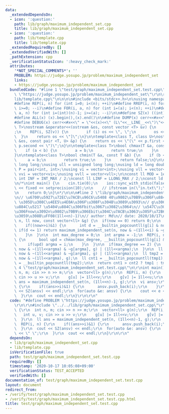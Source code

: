 ```yaml
---
data:
  _extendedDependsOn:
  - icon: ':question:'
    path: lib/graph/maximum_independent_set.cpp
    title: lib/graph/maximum_independent_set.cpp
  - icon: ':question:'
    path: lib/template.cpp
    title: lib/template.cpp
  _extendedRequiredBy: []
  _extendedVerifiedWith: []
  _pathExtension: cpp
  _verificationStatusIcon: ':heavy_check_mark:'
  attributes:
    '*NOT_SPECIAL_COMMENTS*': ''
    PROBLEM: https://judge.yosupo.jp/problem/maximum_independent_set
    links:
    - https://judge.yosupo.jp/problem/maximum_independent_set
  bundledCode: "#line 1 \"test/graph/maximum_independent_set.test.cpp\"\n#define PROBLEM\
    \ \"https://judge.yosupo.jp/problem/maximum_independent_set\"\r\n\r\n#line 1 \"\
    lib/template.cpp\"\n\n\n\n#include <bits/stdc++.h>\n\nusing namespace std;\n\n\
    #define REP(i, n) for (int i=0; i<(n); ++i)\n#define RREP(i, n) for (int i=(int)(n)-1;\
    \ i>=0; --i)\n#define FOR(i, a, n) for (int i=(a); i<(n); ++i)\n#define RFOR(i,\
    \ a, n) for (int i=(int)(n)-1; i>=(a); --i)\n\n#define SZ(x) ((int)(x).size())\n\
    #define ALL(x) (x).begin(),(x).end()\n\n#define DUMP(x) cerr<<#x<<\" = \"<<(x)<<endl\n\
    #define DEBUG(x) cerr<<#x<<\" = \"<<(x)<<\" (L\"<<__LINE__<<\")\"<<endl;\n\ntemplate<class\
    \ T>\nostream &operator<<(ostream &os, const vector <T> &v) {\n    os << \"[\"\
    ;\n    REP(i, SZ(v)) {\n        if (i) os << \", \";\n        os << v[i];\n  \
    \  }\n    return os << \"]\";\n}\n\ntemplate<class T, class U>\nostream &operator<<(ostream\
    \ &os, const pair <T, U> &p) {\n    return os << \"(\" << p.first << \" \" <<\
    \ p.second << \")\";\n}\n\ntemplate<class T>\nbool chmax(T &a, const T &b) {\n\
    \    if (a < b) {\n        a = b;\n        return true;\n    }\n    return false;\n\
    }\n\ntemplate<class T>\nbool chmin(T &a, const T &b) {\n    if (b < a) {\n   \
    \     a = b;\n        return true;\n    }\n    return false;\n}\n\nusing ll =\
    \ long long;\nusing ull = unsigned long long;\nusing ld = long double;\nusing\
    \ P = pair<int, int>;\nusing vi = vector<int>;\nusing vll = vector<ll>;\nusing\
    \ vvi = vector<vi>;\nusing vvll = vector<vll>;\n\nconst ll MOD = 1e9 + 7;\nconst\
    \ int INF = INT_MAX / 2;\nconst ll LINF = LLONG_MAX / 2;\nconst ld eps = 1e-9;\n\
    \n/*\nint main() {\n    cin.tie(0);\n    ios::sync_with_stdio(false);\n    cout\
    \ << fixed << setprecision(10);\n\n    // ifstream in(\"in.txt\");\n    // cin.rdbuf(in.rdbuf());\n\
    \n    return 0;\n}\n*/\n\n\n#line 2 \"lib/graph/maximum_independent_set.cpp\"\n\
    \n// \u6700\u5927\u72EC\u7ACB\u96C6\u5408 40\u9802\u70B9\u306F\u884C\u3051\u308B\
    \ \u305D\u308C\u4EE5\u4E0A\u306F\u308F\u304B\u3089\u3093\n// g\u306F\u96A3\u63A5\
    \u884C\u5217 \u5404\u884C\u306Fbit\u3067\u3082\u3064\n// \u547C\u3076\u3068\u304D\
    \u306Fnow\u3092n\u9802\u70B9\u306Ebit\u304C\u7ACB\u3063\u305F\u72B6\u614B\u306B\
    \u3059\u308B\uFF08(1ll<<n)-1)\n// author: Md\n// date: 2020/10/17\nll maximum_independent_set(int\
    \ n, ll now, const vector<ll> &g) {\n  if(now == 0) return 0;\n\n  REP(i, n) {\n\
    \    if((now>>i)&1) {\n      int d = __builtin_popcountll(g[i] & now);\n     \
    \ if(d <= 1) return maximum_independent_set(n, now & ~(1ll<<i) & ~g[i], g) | (1ll<<i);\n\
    \    }\n  }\n\n  int max_degree = 0;\n  int argma = -1;\n  REP(i, n) {\n    if((now>>i)&1)\
    \ {\n      bool upd = chmax(max_degree, __builtin_popcountll(g[i] & now));\n \
    \     if(upd) argma = i;\n    }\n  }\n\n  if(max_degree == 2) {\n    return maximum_independent_set(n,\
    \ now & ~(1ll<<argma) & ~g[argma], g) | (1ll<<argma);\n  }\n\n  ll tmp1 = maximum_independent_set(n,\
    \ now & ~(1ll<<argma) & ~g[argma], g) | (1ll<<argma);\n  ll tmp2 = maximum_independent_set(n,\
    \ now & ~(1ll<<argma), g);\n  ll cnt1 = __builtin_popcountll(tmp1);\n  ll cnt2\
    \ = __builtin_popcountll(tmp2);\n\n  return cnt1 > cnt2 ? tmp1 : tmp2;\n}\n#line\
    \ 4 \"test/graph/maximum_independent_set.test.cpp\"\n\r\nint main() {\r\n  int\
    \ n, m; cin >> n >> m;\r\n  vector<ll> g(n);\r\n  REP(i, m) {\r\n    int u, v;\
    \ cin >> u >> v;\r\n    g[u] |= 1ll<<v;\r\n    g[v] |= 1ll<<u;\r\n  }\r\n  ll\
    \ ans = maximum_independent_set(n, (1ll<<n)-1, g);\r\n  vi ansv;\r\n  REP(i, n)\
    \ {\r\n    if((ans>>i)&1) {\r\n      ansv.push_back(i);\r\n    }\r\n  }\r\n  cout\
    \ << SZ(ansv) << endl;\r\n  for(auto &e: ansv) {\r\n    cout << e << \" \";\r\n\
    \  }\r\n  cout << endl;\r\n}\r\n\r\n"
  code: "#define PROBLEM \"https://judge.yosupo.jp/problem/maximum_independent_set\"\
    \r\n\r\n#include \"../../lib/graph/maximum_independent_set.cpp\"\r\n\r\nint main()\
    \ {\r\n  int n, m; cin >> n >> m;\r\n  vector<ll> g(n);\r\n  REP(i, m) {\r\n \
    \   int u, v; cin >> u >> v;\r\n    g[u] |= 1ll<<v;\r\n    g[v] |= 1ll<<u;\r\n\
    \  }\r\n  ll ans = maximum_independent_set(n, (1ll<<n)-1, g);\r\n  vi ansv;\r\n\
    \  REP(i, n) {\r\n    if((ans>>i)&1) {\r\n      ansv.push_back(i);\r\n    }\r\n\
    \  }\r\n  cout << SZ(ansv) << endl;\r\n  for(auto &e: ansv) {\r\n    cout << e\
    \ << \" \";\r\n  }\r\n  cout << endl;\r\n}\r\n\r\n"
  dependsOn:
  - lib/graph/maximum_independent_set.cpp
  - lib/template.cpp
  isVerificationFile: true
  path: test/graph/maximum_independent_set.test.cpp
  requiredBy: []
  timestamp: '2020-10-17 10:05:08+09:00'
  verificationStatus: TEST_ACCEPTED
  verifiedWith: []
documentation_of: test/graph/maximum_independent_set.test.cpp
layout: document
redirect_from:
- /verify/test/graph/maximum_independent_set.test.cpp
- /verify/test/graph/maximum_independent_set.test.cpp.html
title: test/graph/maximum_independent_set.test.cpp
---
```

